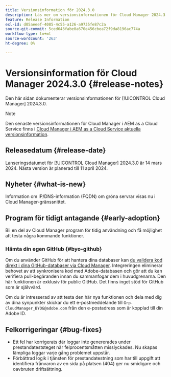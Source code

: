 ```yaml
---
title: Versionsinformation för 2024.3.0
description: Läs mer om versionsinformationen för Cloud Manager 2024.3.0.
feature: Release Information
exl-id: d05aeeef-4085-4c55-a126-a9735fe87c2a
source-git-commit: 5ced643fabe0a670e456cbea72f9da8196ac774a
workflow-type: tm+mt
source-wordcount: '263'
ht-degree: 0%

---
```



# Versionsinformation för Cloud Manager 2024.3.0 {#release-notes}

Den här sidan dokumenterar versionsinformationen för [!UICONTROL Cloud Manager] 2024.3.0.

>[!NOTE]
>
>Den senaste versionsinformationen för Cloud Manager i AEM as a Cloud Service finns i [Cloud Manager i AEM as a Cloud Service aktuella versionsinformation](https://experienceleague.adobe.com/sv/docs/experience-manager-cloud-service/content/release-notes/cloud-manager/current).

## Releasedatum {#release-date}

Lanseringsdatumet för [!UICONTROL Cloud Manager] 2024.3.0 är 14 mars 2024. Nästa version är planerad till 11 april 2024.

## Nyheter {#what-is-new}

Information om IP/DNS-information (FQDN) om gröna servrar visas nu i Cloud Manager-gränssnittet.

## Program för tidigt antagande {#early-adoption}

Bli en del av Cloud Manager program för tidig användning och få möjlighet att testa några kommande funktioner.

### Hämta din egen GitHub {#byo-github}

Om du använder GitHub för att hantera dina databaser kan [du validera kod direkt i dina GitHub-databaser via Cloud Manager](/help/managing-code/private-repositories.md). Integreringen eliminerar behovet av att synkronisera kod med Adobe-databasen och gör att du kan verifiera pull-begäranden innan du sammanfogar dem i huvudgrenarna. Den här funktionen är exklusiv för public GitHub. Det finns inget stöd för GitHub som är självvärd.

Om du är intresserad av att testa den här nya funktionen och dela med dig av dina synpunkter skickar du ett e-postmeddelande till `Grp-CloudManager_BYOG@adobe.com` från den e-postadress som är kopplad till din Adobe ID.

## Felkorrigeringar {#bug-fixes}

* Ett fel har korrigerats där loggar inte genererades under prestandateststeget när felprocentsmåtten misslyckades. Nu skapas lämpliga loggar varje gång problemet uppstår.
* Förbättrad logik i tjänsten för prestandatestning som har till uppgift att identifiera frånvaron av en sida på platsen (404) ger nu smidigare och oavbruten driftsättning.
